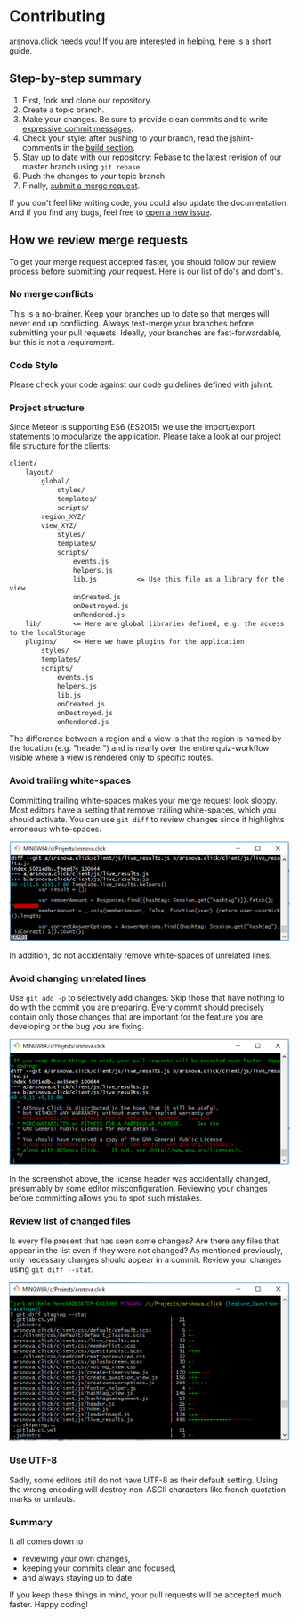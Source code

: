 # Contributing

arsnova.click needs you! If you are interested in helping, here is a short guide.

## Step-by-step summary

1. First, fork and clone our repository.
2. Create a topic branch.
3. Make your changes. Be sure to provide clean commits and to write [expressive commit messages][commit-message].
4. Check your style: after pushing to your branch, read the jshint-comments in the [build section][build-section].
5. Stay up to date with our repository: Rebase to the latest revision of our master branch using `git rebase`.
6. Push the changes to your topic branch.
7. Finally, [submit a merge request][merge-request].

If you don't feel like writing code, you could also update the documentation. And if you find any bugs, feel free to [open a new issue][new-issue].

[build-section]: https://git.thm.de/arsnova/arsnova.click/builds
[commit-message]: http://tbaggery.com/2008/04/19/a-note-about-git-commit-messages.html
[merge-request]: https://git.thm.de/arsnova/arsnova.click/merge_requests/new
[new-issue]: https://git.thm.de/arsnova/arsnova.click/issues/new?issue%5Bassignee_id%5D=&issue%5Bmilestone_id%5D=

## How we review merge requests

To get your merge request accepted faster, you should follow our review process before submitting your request. Here is our list of do's and dont's.

### No merge conflicts

This is a no-brainer. Keep your branches up to date so that merges will never end up conflicting. Always test-merge your branches before submitting your pull requests. Ideally, your branches are fast-forwardable, but this is not a requirement.

### Code Style

Please check your code against our code guidelines defined with jshint.

### Project structure

Since Meteor is supporting ES6 (ES2015) we use the import/export statements to modularize the application.
Please take a look at our project file structure for the clients:

```
client/
    layout/
        global/
			styles/
			templates/
			scripts/
        region_XYZ/
        view_XYZ/
			styles/
			templates/
			scripts/
				events.js
				helpers.js
				lib.js			<= Use this file as a library for the view
				onCreated.js
				onDestroyed.js
				onRendered.js
    lib/        <= Here are global libraries defined, e.g. the access to the localStorage
    plugins/	<= Here we have plugins for the application. 
        styles/
        templates/
        scripts/
            events.js
			helpers.js
			lib.js
			onCreated.js
			onDestroyed.js
			onRendered.js
```
			
The difference between a region and a view is that the region is named by the location (e.g. "header") and is nearly over the entire quiz-workflow visible where a view is rendered only to specific routes.

### Avoid trailing white-spaces

Committing trailing white-spaces makes your merge request look sloppy. Most editors have a setting that remove trailing white-spaces, which you should activate. You can use `git diff` to review changes since it highlights erroneous white-spaces.

![Erroneuous white-spaces are highlighted](arsnova.click/public/documentation/trailing_whitespaces.PNG "Output of `git diff`")

In addition, do not accidentally remove white-spaces of unrelated lines.

### Avoid changing unrelated lines

Use `git add -p` to selectively add changes. Skip those that have nothing to do with the commit you are preparing. Every commit should precisely contain only those changes that are important for the feature you are developing or the bug you are fixing.

![Unrelated lines are changed](arsnova.click/public/documentation/unwanted_changes.PNG "Output of `git diff`")

In the screenshot above, the license header was accidentally changed, presumably by some editor misconfiguration. Reviewing your changes before committing allows you to spot such mistakes.

### Review list of changed files

Is every file present that has seen some changes? Are there any files that appear in the list even if they were not changed? As mentioned previously, only necessary changes should appear in a commit. Review your changes using `git diff --stat`.

![List of files that have been changed](arsnova.click/public/documentation/affected_files.PNG "Output of `git diff --stat`")

### Use UTF-8

Sadly, some editors still do not have UTF-8 as their default setting. Using the wrong encoding will destroy non-ASCII characters like french quotation marks or umlauts.

### Summary

It all comes down to

* reviewing your own changes,
* keeping your commits clean and focused,
* and always staying up to date.

If you keep these things in mind, your pull requests will be accepted much faster. Happy coding!
